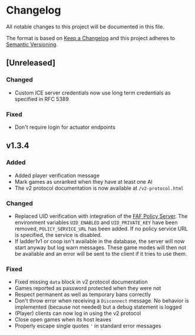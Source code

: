 # Changelog
All notable changes to this project will be documented in this file.

The format is based on [Keep a Changelog](http://keepachangelog.com/en/1.0.0/)
and this project adheres to [Semantic Versioning](http://semver.org/spec/v2.0.0.html).

## [Unreleased]
### Changed
- Custom ICE server credentials now use long term credentials as specified in RFC 5389

### Fixed
- Don't require login for actuator endpoints

## v1.3.4
### Added
- Added player verification message
- Mark games as unranked when they have at least one AI
- The v2 protocol documentation is now available at `/v2-protocol.html`

### Changed
- Replaced UID verification with integration of the [FAF Policy Server](https://github.com/FAForever/faf-policy-server).
The environment variables `UID_ENABLED` and `UID_PRIVATE_KEY` have been removed, `POLICY_SERVICE_URL` has been added.
If no policy service URL is specified, the service is disabled.
- If ladder1v1 or coop isn't available in the database, the server will now start anyway but log warn messages.
These game modes will then not be available and an error will be sent to the client if it tries to use them.

### Fixed
- Fixed missing `data` block in v2 protocol documentation
- Games reported as password protected when they were not
- Respect permanent as well as temporary bans correctly
- Don't throw error when receiving a `Disconnect` message. No behavior is implemented (because not needed) but a debug 
statement is logged
- (Player) clients can now log in using the v2 protocol
- Close open games when its host leaves
- Properly escape single quotes `'` in standard error messages
